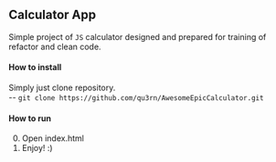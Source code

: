 ## Calculator App 

Simple project of `JS` calculator designed and prepared for training of refactor and clean code.  

#### How to install  

  Simply just clone repository.  
  -- `git clone https://github.com/qu3rn/AwesomeEpicCalculator.git`  

#### How to run  

  00. Open index.html
  1. Enjoy! :) 

